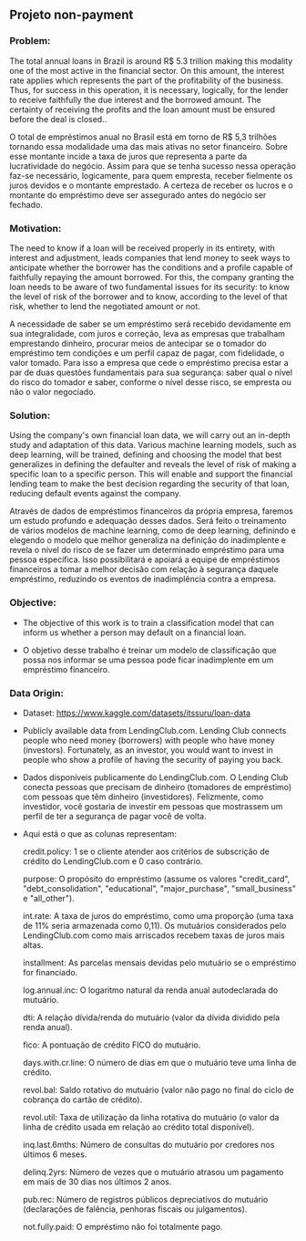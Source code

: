 ## Projeto non-payment

### Problem:
The total annual loans in Brazil is around R$ 5.3 trillion making this modality one of the most active in the financial sector. On this amount, the interest rate applies which represents the part of the profitability of the business. Thus, for success in this operation, it is necessary, logically, for the lender to receive faithfully the due interest and the borrowed amount. The certainty of receiving the profits and the loan amount must be ensured before the deal is closed..

O total de empréstimos anual no Brasil está em torno de R$ 5,3 trilhões tornando essa modalidade uma das mais ativas no setor financeiro. Sobre esse montante incide a taxa de juros que representa a parte da lucratividade do negócio. Assim para que se tenha sucesso nessa operação faz-se necessário, logicamente, para quem empresta, receber fielmente os juros devidos e o montante emprestado. A certeza de receber os lucros e o montante do empréstimo deve ser assegurado antes do negócio ser fechado.

### Motivation:
The need to know if a loan will be received properly in its entirety, with interest and adjustment, leads companies that lend money to seek ways to anticipate whether the borrower has the conditions and a profile capable of faithfully repaying the amount borrowed. For this, the company granting the loan needs to be aware of two fundamental issues for its security: to know the level of risk of the borrower and to know, according to the level of that risk, whether to lend the negotiated amount or not.

A necessidade de saber se um empréstimo será recebido devidamente em sua integralidade, com juros e correção, leva as empresas que trabalham emprestando dinheiro, procurar meios de antecipar se o tomador do empréstimo tem condições e um perfil capaz de pagar, com fidelidade, o valor tomado. Para isso a empresa que cede o empréstimo precisa estar a par de duas questões fundamentais para sua segurança: saber qual o nível do risco do tomador e saber, conforme o nível desse risco, se empresta ou não o valor negociado.

### Solution:
Using the company's own financial loan data, we will carry out an in-depth study and adaptation of this data. Various machine learning models, such as deep learning, will be trained, defining and choosing the model that best generalizes in defining the defaulter and reveals the level of risk of making a specific loan to a specific person. This will enable and support the financial lending team to make the best decision regarding the security of that loan, reducing default events against the company.

Através de dados de empréstimos financeiros da própria empresa, faremos um estudo profundo e adequação desses dados. Será feito o treinamento de vários modelos de machine learning, como de deep learning, definindo e elegendo o modelo que melhor generaliza na definição do inadimplente e revela o nível do risco de se fazer um determinado empréstimo para uma pessoa específica. Isso possibilitará e apoiará a equipe de empréstimos financeiros a tomar a melhor decisão com relação à segurança daquele empréstimo, reduzindo os eventos de inadimplência contra a empresa.

### Objective:
- The objective of this work is to train a classification model that can inform us whether a person may default on a financial loan.

- O objetivo desse trabalho é treinar um modelo de classificação que possa nos informar se uma pessoa pode ficar inadimplente em um empréstimo financeiro.

### Data Origin:
- Dataset: https://www.kaggle.com/datasets/itssuru/loan-data

- Publicly available data from LendingClub.com. Lending Club connects people who need money (borrowers) with people who have money (investors). Fortunately, as an investor, you would want to invest in people who show a profile of having the security of paying you back.

- Dados disponíveis publicamente do LendingClub.com. O Lending Club conecta pessoas que precisam de dinheiro (tomadores de empréstimo) com pessoas que têm dinheiro (investidores). Felizmente, como investidor, você gostaria de investir em pessoas que mostrassem um perfil de ter a segurança de pagar você de volta.

- Aqui está o que as colunas representam:

    credit.policy: 1 se o cliente atender aos critérios de subscrição de crédito do LendingClub.com e 0 caso contrário.

    purpose: O propósito do empréstimo (assume os valores "credit_card", "debt_consolidation", "educational", "major_purchase", "small_business" e "all_other").

    int.rate: A taxa de juros do empréstimo, como uma proporção (uma taxa de 11% seria armazenada como 0,11). Os mutuários considerados pelo LendingClub.com como mais arriscados recebem taxas de juros mais altas.

    installment: As parcelas mensais devidas pelo mutuário se o empréstimo for financiado.

    log.annual.inc: O logaritmo natural da renda anual autodeclarada do mutuário.

    dti: A relação dívida/renda do mutuário (valor da dívida dividido pela renda anual).

    fico: A pontuação de crédito FICO do mutuário.

    days.with.cr.line: O número de dias em que o mutuário teve uma linha de crédito.

    revol.bal: Saldo rotativo do mutuário (valor não pago no final do ciclo de cobrança do cartão de crédito).

    revol.util: Taxa de utilização da linha rotativa do mutuário (o valor da linha de crédito usada em relação ao crédito total disponível).

    inq.last.6mths: Número de consultas do mutuário por credores nos últimos 6 meses.

    delinq.2yrs: Número de vezes que o mutuário atrasou um pagamento em mais de 30 dias nos últimos 2 anos.

    pub.rec: Número de registros públicos depreciativos do mutuário (declarações de falência, penhoras fiscais ou julgamentos).

    not.fully.paid: O empréstimo não foi totalmente pago.

